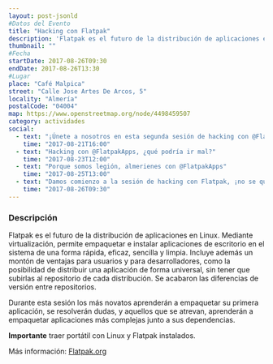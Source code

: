 ```yaml
---
layout: post-jsonld
#Datos del Evento
title: "Hacking con Flatpak"
description: 'Flatpak es el futuro de la distribución de aplicaciones en Linux. ¡Ven a este workshop para aprender como empaquetar y contribuir con la comunidad de Flatpak!'
thumbnail: ""
#Fecha
startDate: 2017-08-26T09:30
endDate: 2017-08-26T13:30
#Lugar
place: "Café Malpica"
street: "Calle Jose Artes De Arcos, 5"
locality: "Almería"
postalCode: "04004"
map: https://www.openstreetmap.org/node/4498459507
category: actividades
social:
  - text: "¡Únete a nosotros en esta segunda sesión de hacking con @FlatpakApps!"
    time: "2017-08-21T16:00"
  - text: "Hacking con @FlatpakApps, ¿qué podría ir mal?"
    time: "2017-08-23T12:00"
  - text: "Porque somos legión, almerienes con @FlatpakApps"
    time: "2017-08-25T13:00"
  - text: "Damos comienzo a la sesión de hacking con Flatpak, ¡no se que hacéis si no estáis allí!"
    time: "2017-08-26T09:30"
---
```


### Descripción

Flatpak es el futuro de la distribución de aplicaciones en Linux. Mediante virtualización, permite empaquetar e instalar aplicaciones de escritorio en el sistema de una forma rápida, eficaz, sencilla y limpia. Incluye además un montón de ventajas para usuarios y para desarrolladores, como la posibilidad de distribuir una aplicación de forma universal, sin tener que subirlas al repositorio de cada distribución. Se acabaron las diferencias de versión entre repositorios.

Durante esta sesión los más novatos aprenderán a empaquetar su primera aplicación, se resolverán dudas, y aquellos que se atrevan, aprenderán a empaquetar aplicaciones más complejas junto a sus dependencias.

**Importante** traer portátil con Linux y Flatpak instalados.

Más información: [Flatpak.org](http://flatpak.org)
